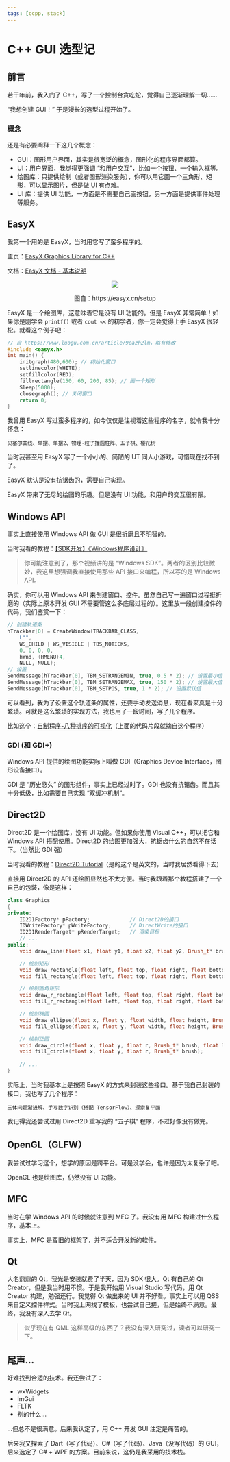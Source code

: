 ```yaml
---
tags: [ccpp, stack]
---
```

# C++ GUI 选型记

## 前言

若干年前，我入门了 C++，写了一个控制台贪吃蛇，觉得自己逐渐理解一切……

“我想创建 GUI！” 于是漫长的选型过程开始了。

### 概念

还是有必要阐释一下这几个概念：

- GUI：图形用户界面，其实是很宽泛的概念，图形化的程序界面都算。
- UI：用户界面，我觉得更强调 “和用户交互”，比如一个按钮、一个输入框等。
- 绘图库：只提供绘制（或者图形渲染服务），你可以用它画一个三角形、矩形，可以显示图片，但是做 UI 有点难。
- UI 库：提供 UI 功能，一方面是不需要自己画按钮，另一方面是提供事件处理等服务。

## EasyX

我第一个用的是 EasyX，当时用它写了蛮多程序的。

主页：[EasyX Graphics Library for C++](https://easyx.cn/)

文档：[EasyX 文档 - 基本说明](https://docs.easyx.cn/zh-cn/intro)

<center>
    <img src="https://easyx.cn/f/a/0/0/6/setup-vc2010-4.1.png"/>
    <p>
        图自：https://easyx.cn/setup
    </p>
</center>



EasyX 是一个绘图库，这意味着它是没有 UI 功能的。但是 EasyX 非常简单！如果你是刚学会 `printf()` 或者 `cout <<` 的初学者，你一定会觉得上手 EasyX 很轻松。就看这个例子吧：

```cpp
// 自 https://www.luogu.com.cn/article/9eazh2lm，略有修改
#include <easyx.h>
int main() {
    initgraph(480,600); // 初始化窗口
    setlinecolor(WHITE);
    setfillcolor(RED);
    fillrectangle(150, 60, 200, 85); // 画一个矩形
    Sleep(5000);
    closegraph(); // 关闭窗口
    return 0;
}
```

我曾用 EasyX 写过蛮多程序的，如今仅仅是注视着这些程序的名字，就令我十分怀念：

```
贝塞尔曲线、单摆、单摆2、物理-粒子撞圆柱阵、五子棋、樱花树
```

当时我甚至用 EasyX 写了一个小小的、简陋的 UT 同人小游戏，可惜现在找不到了。

EasyX 默认是没有抗锯齿的，需要自己实现。

EasyX 带来了无尽的绘图的乐趣。但是没有 UI 功能，和用户的交互很有限。

## Windows API

事实上直接使用 Windows API 做 GUI 是很折磨且不明智的。

当时我看的教程：[【SDK开发】《Windows程序设计》](https://www.bilibili.com/video/BV1us411A7UE/)

> 你可能注意到了，那个视频讲的是 “Windows SDK”。两者的区别比较微妙，我这里想强调我直接使用那些 API 接口来编程，所以写的是 Windows API。

确实，你可以用 Windows API 来创建窗口、控件。虽然自己写一遍窗口过程挺折磨的（实际上原本开发 GUI 不需要管这么多底层过程的）。这里放一段创建控件的代码，我们鉴赏一下：

```cpp
// 创建轨道条
hTrackbar[0] = CreateWindow(TRACKBAR_CLASS,
    L"",
    WS_CHILD | WS_VISIBLE | TBS_NOTICKS,
    0, 0, 0, 0,
    hWnd, (HMENU)4,
    NULL, NULL);
// 设置
SendMessage(hTrackbar[0], TBM_SETRANGEMIN, true, 0.5 * 2); // 设置最小值
SendMessage(hTrackbar[0], TBM_SETRANGEMAX, true, 150 * 2); // 设置最大值
SendMessage(hTrackbar[0], TBM_SETPOS, true, 1 * 2); // 设置默认值
```

可以看到，我为了设置这个轨道条的属性，还要手动发送消息，现在看来真是十分繁琐。可就是这么繁琐的实现方法，我也用了一段时间，写了几个程序。

比如这个：[自制程序-八种排序的可视化](https://www.bilibili.com/video/BV1YQ4y1Q78m/)（上面的代码片段就摘自这个程序）

### GDI (和 GDI+)

Windows API 提供的绘图功能实际上叫做 GDI（Graphics Device Interface，图形设备接口）。

GDI 是 “历史悠久” 的图形组件，事实上已经过时了。GDI 也没有抗锯齿。而且其十分低级，比如需要自己实现 “双缓冲机制”。

## Direct2D

Direct2D 是一个绘图库，没有 UI 功能。但如果你使用 Visual C++，可以把它和 Windows API 搭配使用。Direct2D 的绘图更加强大，抗锯齿什么的自然不在话下。（当然比 GDI 强）

当时我看的教程：[Direct2D Tutorial](https://www.bilibili.com/video/BV125411V74f/)（是的这个是英文的，当时我居然看得下去）

直接用 Direct2D 的 API 还绘图显然也不太方便。当时我跟着那个教程搭建了一个自己的包装，像是这样：

```cpp
class Graphics
{
private:
	ID2D1Factory* pFactory;				// Direct2D的接口
	IDWriteFactory* pWriteFactory;		// DirectWrite的接口
	ID2D1RenderTarget* pRenderTarget;	// 渲染目标
    // ...
public:
    void draw_line(float x1, float y1, float x2, float y2, Brush_t* brush, float lineWidth = 1);

    // 绘制矩形
    void draw_rectangle(float left, float top, float right, float bottom, Brush_t* brush, float lineWidth = 1);
    void fill_rectangle(float left, float top, float right, float bottom, Brush_t* brush);

    // 绘制圆角矩形
    void draw_r_rectangle(float left, float top, float right, float bottom, float r, Brush_t* brush, float lineWidth = 1);
    void fill_r_rectangle(float left, float top, float right, float bottom, float r, Brush_t* brush);

    // 绘制椭圆
    void draw_ellipse(float x, float y, float width, float height, Brush_t* brush, float lineWidth = 1);
    void fill_ellipse(float x, float y, float width, float height, Brush_t* brush);

    // 绘制正圆
    void draw_circle(float x, float y, float r, Brush_t* brush, float lineWidth = 1);
    void fill_circle(float x, float y, float r, Brush_t* brush);
    
    // ...
}
```

实际上，当时我基本上是按照 EasyX 的方式来封装这些接口。基于我自己封装的接口，我也写了几个程序：

```
三体问题渐进解、手写数字识别（搭配 TensorFlow）、探索复平面
```

我记得我还尝试过用 Direct2D 重写我的 “五子棋” 程序，不过好像没有做完。

## OpenGL（GLFW）

我尝试过学习这个，想学的原因是跨平台。可是没学会，也许是因为太复杂了吧。

OpenGL 也是绘图库，仍然没有 UI 功能。

## MFC

当时在学 Windows API 的时候就注意到 MFC 了。我没有用 MFC 构建过什么程序，基本上。

事实上，MFC 是蛮旧的框架了，并不适合开发新的软件。

## Qt

大名鼎鼎的 Qt，我光是安装就费了半天，因为 SDK 很大。Qt 有自己的 Qt Creator，但是我当时用不惯。于是我开始用 Visual Studio 写代码，用 Qt Creator 构建，勉强还行。我觉得 Qt 做出来的 UI 并不好看。事实上可以用 QSS 来自定义控件样式。当时我上网找了模板，也尝试自己搓，但是始终不满意。最终，我没有深入去学 Qt。

> 似乎现在有 QML 这样高级的东西了？我没有深入研究过，读者可以研究一下。

## 尾声...

好难找到合适的技术。我还尝试了：

- wxWidgets
- ImGui
- FLTK
- 别的什么…

…但总不是很满意。后来我认定了，用 C++ 开发 GUI 注定是痛苦的。

后来我又探索了 Dart（写了代码）、C#（写了代码）、Java（没写代码）的 GUI，后来选定了 C# + WPF 的方案。目前来说，这仍是我采用的技术栈。